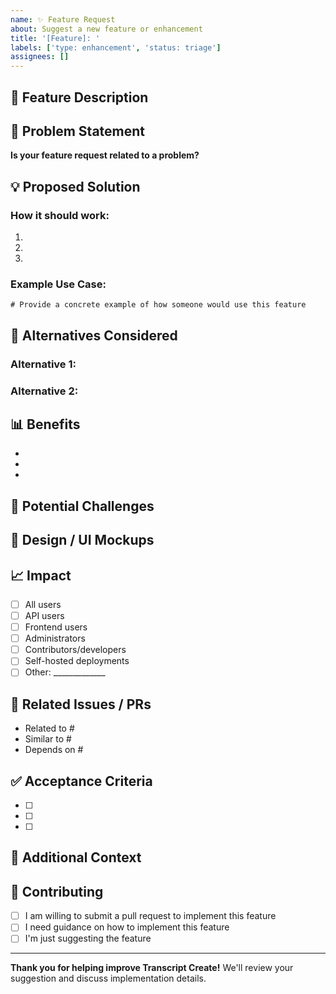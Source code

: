 ```yaml
---
name: ✨ Feature Request
about: Suggest a new feature or enhancement
title: '[Feature]: '
labels: ['type: enhancement', 'status: triage']
assignees: []
---
```


## 🎯 Feature Description

<!-- A clear and concise description of the feature you'd like to see -->

## 🤔 Problem Statement

<!-- What problem does this feature solve? What need does it address? -->

**Is your feature request related to a problem?**

<!-- Example: I'm always frustrated when [...] -->

## 💡 Proposed Solution

<!-- Describe the solution you'd like to see implemented -->

### How it should work:

1. 
2. 
3. 

### Example Use Case:

```
# Provide a concrete example of how someone would use this feature
```

## 🔄 Alternatives Considered

<!-- Describe alternative solutions or features you've considered -->

### Alternative 1:
<!-- Description and pros/cons -->

### Alternative 2:
<!-- Description and pros/cons -->

## 📊 Benefits

<!-- What are the benefits of implementing this feature? -->

- 
- 
- 

## 🚧 Potential Challenges

<!-- Are there any technical challenges or considerations? -->

<!-- Optional: Leave blank if unsure -->

## 🎨 Design / UI Mockups

<!-- If applicable, add mockups, wireframes, or visual examples -->

<!-- You can drag and drop images here, or link to external designs -->

## 📈 Impact

<!-- Who would benefit from this feature? -->

- [ ] All users
- [ ] API users
- [ ] Frontend users
- [ ] Administrators
- [ ] Contributors/developers
- [ ] Self-hosted deployments
- [ ] Other: _____________

## 🔗 Related Issues / PRs

<!-- Link to related issues, pull requests, or discussions -->

- Related to #
- Similar to #
- Depends on #

## ✅ Acceptance Criteria

<!-- What should be true when this feature is complete? -->

- [ ] 
- [ ] 
- [ ] 

## 📝 Additional Context

<!-- Add any other context, screenshots, or references about the feature request -->

## 🤝 Contributing

<!-- Optional: Are you willing to help implement this feature? -->

- [ ] I am willing to submit a pull request to implement this feature
- [ ] I need guidance on how to implement this feature
- [ ] I'm just suggesting the feature

---

**Thank you for helping improve Transcript Create!** We'll review your suggestion and discuss implementation details.

